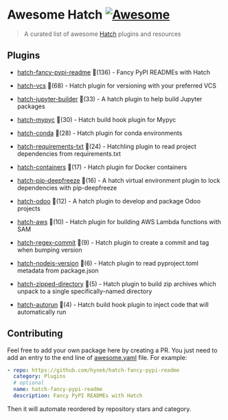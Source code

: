 # Awesome Hatch [![Awesome](https://awesome.re/badge-flat.svg)](https://github.com/sindresorhus/awesome)

> A curated list of awesome [Hatch](https://hatch.pypa.io/latest/) plugins and resources


## Plugins
  
- [hatch-fancy-pypi-readme](https://github.com/hynek/hatch-fancy-pypi-readme) 🌟(136) - Fancy PyPI READMEs with Hatch
  
- [hatch-vcs](https://github.com/ofek/hatch-vcs) 🌟(68) - Hatch plugin for versioning with your preferred VCS
  
- [hatch-jupyter-builder](https://github.com/jupyterlab/hatch-jupyter-builder) 🌟(33) - A hatch plugin to help build Jupyter packages
  
- [hatch-mypyc](https://github.com/ofek/hatch-mypyc) 🌟(30) - Hatch build hook plugin for Mypyc
  
- [hatch-conda](https://github.com/OldGrumpyViking/hatch-conda) 🌟(28) - Hatch plugin for conda environments
  
- [hatch-requirements-txt](https://github.com/repo-helper/hatch-requirements-txt) 🌟(24) - Hatchling plugin to read project dependencies from requirements.txt
  
- [hatch-containers](https://github.com/ofek/hatch-containers) 🌟(17) - Hatch plugin for Docker containers
  
- [hatch-pip-deepfreeze](https://github.com/sbidoul/hatch-pip-deepfreeze) 🌟(16) - A hatch virtual environment plugin to lock dependencies with pip-deepfreeze
  
- [hatch-odoo](https://github.com/acsone/hatch-odoo) 🌟(12) - A hatch plugin to develop and package Odoo projects
  
- [hatch-aws](https://github.com/aka-raccoon/hatch-aws) 🌟(10) - Hatch plugin for building AWS Lambda functions with SAM
  
- [hatch-regex-commit](https://github.com/frankie567/hatch-regex-commit) 🌟(9) - Hatch plugin to create a commit and tag when bumping version
  
- [hatch-nodejs-version](https://github.com/agoose77/hatch-nodejs-version) 🌟(6) - Hatch plugin to read pyproject.toml metadata from package.json
  
- [hatch-zipped-directory](https://github.com/dairiki/hatch-zipped-directory) 🌟(5) - Hatch plugin to build zip archives which unpack to a single specifically-named directory
  
- [hatch-autorun](https://github.com/ofek/hatch-autorun) 🌟(4) - Hatch build hook plugin to inject code that will automatically run
  


## Contributing

Feel free to add your own package here by creating a PR. You just need to add an entry to the end line of [awesome.yaml](./awesome.yaml) file.
For example:

```yaml
- repo: https://github.com/hynek/hatch-fancy-pypi-readme
  category: Plugins
  # optional
  name: hatch-fancy-pypi-readme
  description: Fancy PyPI READMEs with Hatch
```

Then it will automate reordered by repository stars and category.